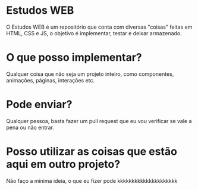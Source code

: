 # Estudos WEB

O Estudos WEB é um repositório que conta com diversas "coisas" feitas em HTML, CSS e JS, o objetivo é implementar, testar e deixar armazenado.

# O que posso implementar?

Qualquer coisa que não seja um projeto inteiro, como componentes, animações, páginas, interações etc.

# Pode enviar?

Qualquer pessoa, basta fazer um pull request que eu vou verificar se vale a pena ou não entrar.

# Posso utilizar as coisas que estão aqui em outro projeto?

Não faço a mínima ideia, o que eu fizer pode kkkkkkkkkkkkkkkkkkkkk
